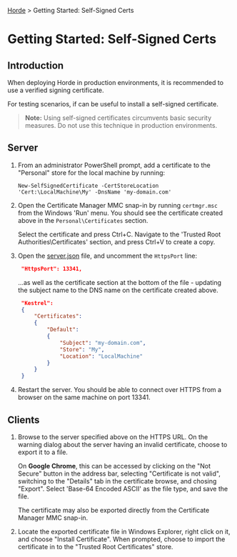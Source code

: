 [Horde](../../README.md) > Getting Started: Self-Signed Certs

# Getting Started: Self-Signed Certs

## Introduction

When deploying Horde in production environments, it is recommended
to use a verified signing certificate.

For testing scenarios, if can be useful to install a self-signed
certificate.

> **Note:** Using self-signed certificates circumvents basic security
measures. Do not use this technique in production environments.

## Server

1. From an administrator PowerShell prompt, add a certificate to the "Personal" store for the local machine by running:

   ```pwsh
   New-SelfSignedCertificate -CertStoreLocation 'Cert:\LocalMachine\My' -DnsName 'my-domain.com'
   ```

2. Open the Certificate Manager MMC snap-in by running `certmgr.msc` from the Windows 'Run' menu. You should see the
certificate created above in the `Personal\Certificates` section.

   Select the certificate and press Ctrl+C. Navigate to the
   'Trusted Root Authorities\Certificates' section, and press Ctrl+V to create a copy.

3. Open the [server.json](../Config/Orientation.md) file, and uncomment the `HttpsPort` line:

    ```json
     "HttpsPort": 13341,
    ```

   ...as well as the certificate section at the bottom of the file -
   updating the subject name to the DNS name on the certificate created above.

   ```json
    "Kestrel":
    {
        "Certificates":
        {
            "Default":
            {
                "Subject": "my-domain.com",
                "Store": "My",
                "Location": "LocalMachine"
            }
        }
    }
    ```

4. Restart the server. You should be able to connect over HTTPS from a browser on the same machine on port 13341.

## Clients

1. Browse to the server specified above on the HTTPS URL. On the warning
   dialog about the server having an invalid certificate, choose to export
   it to a file.

   On **Google Chrome**, this can be accessed by clicking on the "Not Secure" button in the address bar, selecting
   "Certificate is not valid", switching to the "Details" tab in the certificate browse, and chosing "Export". Select
   'Base-64 Encoded ASCII' as the file type, and save the file.

   The certificate may also be exported directly from the Certificate
   Manager MMC snap-in.

2. Locate the exported certificate file in Windows Explorer, right click on it, and choose "Install Certificate". When
   prompted, choose to import the certificate in to the "Trusted Root Certificates" store.
